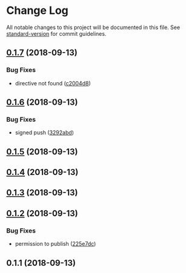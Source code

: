# Change Log

All notable changes to this project will be documented in this file. See [standard-version](https://github.com/conventional-changelog/standard-version) for commit guidelines.

<a name="0.1.7"></a>
## [0.1.7](https://github.com/daliborgogic/nuxt-interpolation/compare/v0.1.6...v0.1.7) (2018-09-13)


### Bug Fixes

* directive not found ([c2004d8](https://github.com/daliborgogic/nuxt-interpolation/commit/c2004d8))



<a name="0.1.6"></a>
## [0.1.6](https://github.com/daliborgogic/nuxt-interpolation/compare/v0.1.5...v0.1.6) (2018-09-13)


### Bug Fixes

* signed push ([3292abd](https://github.com/daliborgogic/nuxt-interpolation/commit/3292abd))



<a name="0.1.5"></a>
## [0.1.5](https://github.com/daliborgogic/nuxt-interpolation/compare/v0.1.4...v0.1.5) (2018-09-13)



<a name="0.1.4"></a>
## [0.1.4](https://github.com/daliborgogic/nuxt-interpolation/compare/v0.1.3...v0.1.4) (2018-09-13)



<a name="0.1.3"></a>
## [0.1.3](https://github.com/daliborgogic/nuxt-interpolation/compare/v0.1.2...v0.1.3) (2018-09-13)



<a name="0.1.2"></a>
## [0.1.2](https://github.com/daliborgogic/nuxt-interpolation/compare/v0.1.1...v0.1.2) (2018-09-13)


### Bug Fixes

* permission to publish ([225e7dc](https://github.com/daliborgogic/nuxt-interpolation/commit/225e7dc))



<a name="0.1.1"></a>
## 0.1.1 (2018-09-13)
